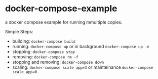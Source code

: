 # docker-compose-example

a docker compose example for running mmultiple copies.

Simple Steps:
* building: ```docker-compose build```
* running: ```docker-compose up``` or in background ```docker-compose up -d```
* stopping: ```docker-compose stop```
* removing: ```docker-compose rm -f```
* stopping and removing: ```docker-compose down```
* scaling: ```docker-compose scale app=3``` or mainteinance ```docker-compose scale app=0```
